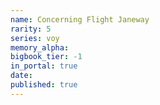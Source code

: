 ```yaml
---
name: Concerning Flight Janeway
rarity: 5
series: voy
memory_alpha:
bigbook_tier: -1
in_portal: true
date:
published: true
---
```



